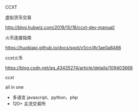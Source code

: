 CCXT

虚拟货币交易

http://blog.hubwiz.com/2019/10/18/ccxt-dev-manual/

火币连接指南

https://huobiapi.github.io/docs/spot/v1/cn/#c1ae0a8486



ccxt火币

https://blog.csdn.net/qq_43435274/article/details/109403668



ccxt

all in one 

- 多语言 javascript、python、php
- 120+ 主流交易所

